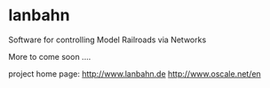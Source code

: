 lanbahn
=======

Software for controlling Model Railroads via Networks


More to come soon ....

project home page:    http://www.lanbahn.de
                      http://www.oscale.net/en
